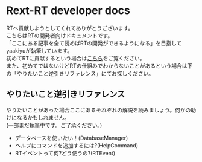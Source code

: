 # Rext-RT developer docs

RTへ貢献しようとしてくれてありがとうございます。  
こちらはRTの開発者向けドキュメントです。  
「ここにある記事を全て読めばRTの開発ができるようになる」を目指してyaakiyuが執筆しています。  
初めてRTに貢献するという場合は[こちら](first.md)をご覧ください。  
また、初めてではないけどRTの仕組みでわからないことがあるという場合は下の「やりたいこと逆引きリファレンス」にてお探しください。

## やりたいこと逆引きリファレンス

やりたいことがあった場合ここにあるそれぞれの解説を読みましょう。何かの助けになるかもしれません。  
(一部まだ執筆中です。ご了承ください。)
- データベースを使いたい！(DatabaseManager)
- ヘルプにコマンドを追加するには?(HelpCommand)
- RTイベントって何?どう使うの?(RTEvent)
